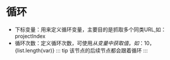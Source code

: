 # 循环

- 下标变量：用来定义循环变量，主要目的是抓取多个同类URL,如：projectIndex
- 循环次数：定义循环次数，可使用${}从变量中获取值，如：10，${list.length(var)}
::: tip
该节点的后续节点都会跟着循环 
:::